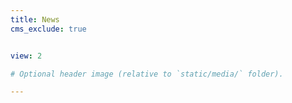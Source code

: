```yaml
---
title: News
cms_exclude: true


view: 2

# Optional header image (relative to `static/media/` folder).

---
```

